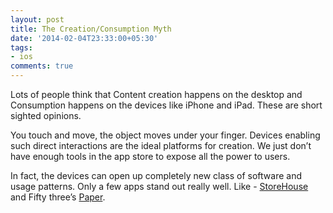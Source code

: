 ```yaml
---
layout: post
title: The Creation/Consumption Myth
date: '2014-02-04T23:33:00+05:30'
tags:
- ios
comments: true
---
```

Lots of people think that Content creation happens on the desktop and Consumption happens on the devices like iPhone and iPad. These are short sighted opinions. 

You touch and move, the object moves under your finger. Devices enabling such direct interactions are the ideal platforms for creation. We just don’t have enough tools in the app store to expose all the power to users.

In fact, the devices can open up completely new class of software and usage patterns. Only a few apps stand out really well. Like - [StoreHouse](https://www.theverge.com/2014/9/17/6266453/storehouse-brings-its-beautiful-storytelling-app-to-iphone) and Fifty three’s [Paper](https://www.fiftythree.com/). 
